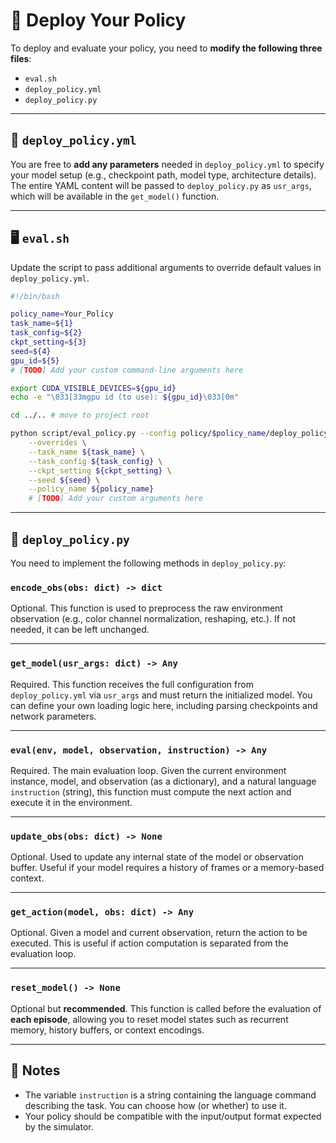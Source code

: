 # 🚀 Deploy Your Policy

To deploy and evaluate your policy, you need to **modify the following three files**:

* `eval.sh`
* `deploy_policy.yml`
* `deploy_policy.py`

---

## 🔧 `deploy_policy.yml`

You are free to **add any parameters** needed in `deploy_policy.yml` to specify your model setup (e.g., checkpoint path, model type, architecture details). The entire YAML content will be passed to `deploy_policy.py` as `usr_args`, which will be available in the `get_model()` function.

---

## 🖥️ `eval.sh`

Update the script to pass additional arguments to override default values in `deploy_policy.yml`.

```bash
#!/bin/bash

policy_name=Your_Policy
task_name=${1}
task_config=${2}
ckpt_setting=${3}
seed=${4}
gpu_id=${5}
# [TODO] Add your custom command-line arguments here

export CUDA_VISIBLE_DEVICES=${gpu_id}
echo -e "\033[33mgpu id (to use): ${gpu_id}\033[0m"

cd ../.. # move to project root

python script/eval_policy.py --config policy/$policy_name/deploy_policy.yml \
    --overrides \
    --task_name ${task_name} \
    --task_config ${task_config} \
    --ckpt_setting ${ckpt_setting} \
    --seed ${seed} \
    --policy_name ${policy_name} 
    # [TODO] Add your custom arguments here
```

---

## 🧠  `deploy_policy.py`

You need to implement the following methods in `deploy_policy.py`:

### `encode_obs(obs: dict) -> dict`

Optional. This function is used to preprocess the raw environment observation (e.g., color channel normalization, reshaping, etc.). If not needed, it can be left unchanged.

---

### `get_model(usr_args: dict) -> Any`

Required. This function receives the full configuration from `deploy_policy.yml` via `usr_args` and must return the initialized model. You can define your own loading logic here, including parsing checkpoints and network parameters.

---

### `eval(env, model, observation, instruction) -> Any`

Required. The main evaluation loop. Given the current environment instance, model, and observation (as a dictionary), and a natural language `instruction` (string), this function must compute the next action and execute it in the environment.

---

### `update_obs(obs: dict) -> None`

Optional. Used to update any internal state of the model or observation buffer. Useful if your model requires a history of frames or a memory-based context.

---

### `get_action(model, obs: dict) -> Any`

Optional. Given a model and current observation, return the action to be executed. This is useful if action computation is separated from the evaluation loop.

---

### `reset_model() -> None`

Optional but **recommended**. This function is called before the evaluation of **each episode**, allowing you to reset model states such as recurrent memory, history buffers, or context encodings.

---

## 📌 Notes

* The variable `instruction` is a string containing the language command describing the task. You can choose how (or whether) to use it.
* Your policy should be compatible with the input/output format expected by the simulator.
